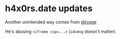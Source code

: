 # h4x0rs.date updates

Another unintended way comes from [@tyage](https://twitter.com/tyage/status/1001307576296861696)

He's abusing `<iframe csp=...>` (`id=msg` doesn't matter)
